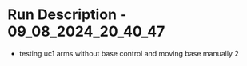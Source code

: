# Run Description - 09_08_2024_20_40_47

- testing uc1 arms without base control and moving base manually 2

